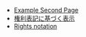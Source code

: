 <!-- - [Read Me](README) -->
- [Example Second Page](second-page)
- [権利表記に基づく表示](display-based-on-rights-notation)
- [Rights notation](display-based-on-rights-notation)
